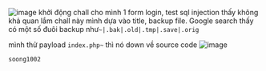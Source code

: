 
![image](https://hackmd.io/_uploads/BJK5gURc0.png)
khởi động chall cho mình 1 form login, test sql injection thấy không khả quan lắm
chall này mình dựa vào title, backup file. 
Google search thấy có một số đuôi backup như`~|.bak|.old|.tmp|.save|.orig`

mình thử payload `index.php~` thì nó down về source code
![image](https://hackmd.io/_uploads/BJFHbURqA.png)

`soong1002`